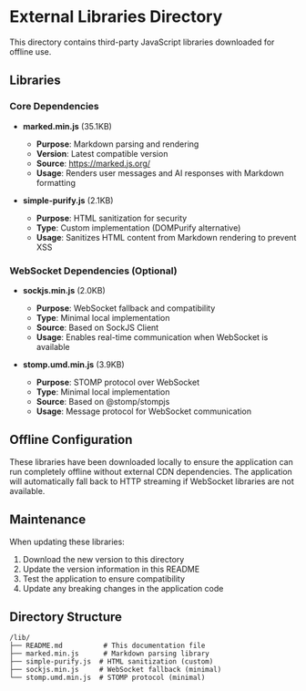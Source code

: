 # External Libraries Directory

This directory contains third-party JavaScript libraries downloaded for offline use.

## Libraries

### Core Dependencies
- **marked.min.js** (35.1KB)
  - **Purpose**: Markdown parsing and rendering
  - **Version**: Latest compatible version
  - **Source**: https://marked.js.org/
  - **Usage**: Renders user messages and AI responses with Markdown formatting

- **simple-purify.js** (2.1KB)
  - **Purpose**: HTML sanitization for security
  - **Type**: Custom implementation (DOMPurify alternative)
  - **Usage**: Sanitizes HTML content from Markdown rendering to prevent XSS

### WebSocket Dependencies (Optional)
- **sockjs.min.js** (2.0KB)
  - **Purpose**: WebSocket fallback and compatibility
  - **Type**: Minimal local implementation
  - **Source**: Based on SockJS Client
  - **Usage**: Enables real-time communication when WebSocket is available

- **stomp.umd.min.js** (3.9KB)
  - **Purpose**: STOMP protocol over WebSocket
  - **Type**: Minimal local implementation  
  - **Source**: Based on @stomp/stompjs
  - **Usage**: Message protocol for WebSocket communication

## Offline Configuration

These libraries have been downloaded locally to ensure the application can run completely offline without external CDN dependencies. The application will automatically fall back to HTTP streaming if WebSocket libraries are not available.

## Maintenance

When updating these libraries:
1. Download the new version to this directory
2. Update the version information in this README
3. Test the application to ensure compatibility
4. Update any breaking changes in the application code

## Directory Structure
```
/lib/
├── README.md          # This documentation file
├── marked.min.js      # Markdown parsing library
├── simple-purify.js  # HTML sanitization (custom)
├── sockjs.min.js     # WebSocket fallback (minimal)
└── stomp.umd.min.js  # STOMP protocol (minimal)
```